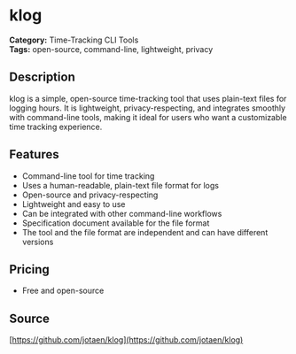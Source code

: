 # klog

**Category:** Time-Tracking CLI Tools  
**Tags:** open-source, command-line, lightweight, privacy

## Description
klog is a simple, open-source time-tracking tool that uses plain-text files for logging hours. It is lightweight, privacy-respecting, and integrates smoothly with command-line tools, making it ideal for users who want a customizable time tracking experience.

## Features
- Command-line tool for time tracking
- Uses a human-readable, plain-text file format for logs
- Open-source and privacy-respecting
- Lightweight and easy to use
- Can be integrated with other command-line workflows
- Specification document available for the file format
- The tool and the file format are independent and can have different versions

## Pricing
- Free and open-source

## Source
[https://github.com/jotaen/klog](https://github.com/jotaen/klog)